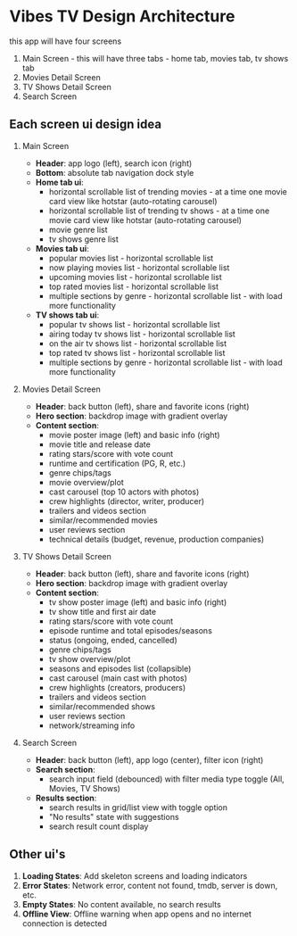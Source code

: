 # Vibes TV Design Architecture

this app will have four screens

1. Main Screen - this will have three tabs - home tab, movies tab, tv shows tab
2. Movies Detail Screen
3. TV Shows Detail Screen
4. Search Screen

## Each screen ui design idea

1. Main Screen
   - **Header**: app logo (left), search icon (right)
   - **Bottom**: absolute tab navigation dock style
   - **Home tab ui**:
     - horizontal scrollable list of trending movies - at a time one movie card view like hotstar (auto-rotating carousel)
     - horizontal scrollable list of trending tv shows - at a time one movie card view like hotstar (auto-rotating carousel)
     - movie genre list
     - tv shows genre list
   - **Movies tab ui**:
     - popular movies list - horizontal scrollable list
     - now playing movies list - horizontal scrollable list
     - upcoming movies list - horizontal scrollable list
     - top rated movies list - horizontal scrollable list
     - multiple sections by genre - horizontal scrollable list - with load more functionality
   - **TV shows tab ui**:
     - popular tv shows list - horizontal scrollable list
     - airing today tv shows list - horizontal scrollable list
     - on the air tv shows list - horizontal scrollable list
     - top rated tv shows list - horizontal scrollable list
     - multiple sections by genre - horizontal scrollable list - with load more functionality

2. Movies Detail Screen
   - **Header**: back button (left), share and favorite icons (right)
   - **Hero section**: backdrop image with gradient overlay
   - **Content section**:
     - movie poster image (left) and basic info (right)
     - movie title and release date
     - rating stars/score with vote count
     - runtime and certification (PG, R, etc.)
     - genre chips/tags
     - movie overview/plot
     - cast carousel (top 10 actors with photos)
     - crew highlights (director, writer, producer)
     - trailers and videos section
     - similar/recommended movies
     - user reviews section
     - technical details (budget, revenue, production companies)

3. TV Shows Detail Screen
   - **Header**: back button (left), share and favorite icons (right)
   - **Hero section**: backdrop image with gradient overlay
   - **Content section**:
     - tv show poster image (left) and basic info (right)
     - tv show title and first air date
     - rating stars/score with vote count
     - episode runtime and total episodes/seasons
     - status (ongoing, ended, cancelled)
     - genre chips/tags
     - tv show overview/plot
     - seasons and episodes list (collapsible)
     - cast carousel (main cast with photos)
     - crew highlights (creators, producers)
     - trailers and videos section
     - similar/recommended shows
     - user reviews section
     - network/streaming info

4. Search Screen
   - **Header**: back button (left), app logo (center), filter icon (right)
   - **Search section**:
     - search input field (debounced) with filter media type toggle (All, Movies, TV Shows)
   - **Results section**:
     - search results in grid/list view with toggle option
     - "No results" state with suggestions
     - search result count display

## Other ui's

1. **Loading States**: Add skeleton screens and loading indicators
2. **Error States**: Network error, content not found, tmdb, server is down, etc.
3. **Empty States**: No content available, no search results
4. **Offline View**: Offline warning when app opens and no internet connection is detected
